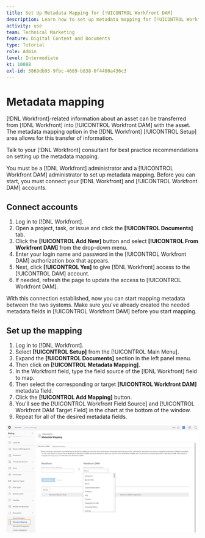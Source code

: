 ```yaml
---
title: Set Up Metadata Mapping for [!UICONTROL Workfront DAM]
description: Learn how to set up metadata mapping for [!UICONTROL Workfront DAM].
activity: use
team: Technical Marketing
feature: Digital Content and Documents
type: Tutorial
role: Admin
level: Intermediate
kt: 10088
exl-id: 3869db93-9fbc-4689-b838-0f4400a436c3
---
```

# Metadata mapping

[!DNL Workfront]-related information about an asset can be transferred from [!DNL Workfront] into [!UICONTROL Workfront DAM] with the asset. The metadata mapping option in the [!DNL Workfront] [!UICONTROL Setup] area allows for this transfer of information.

Talk to your [!DNL Workfront] consultant for best practice recommendations on setting up the metadata mapping.

You must be a [!DNL Workfront] administrator and a [!UICONTROL Workfront DAM] administrator to set up metadata mapping. Before you can start, you must connect your [!DNL Workfront] and [!UICONTROL Workfront DAM] accounts.

## Connect accounts

1. Log in to [!DNL Workfront].
1. Open a project, task, or issue and click the **[!UICONTROL Documents]** tab.
1. Click the **[!UICONTROL Add New]** button and select **[!UICONTROL From Workfront DAM]** from the drop-down menu.
1. Enter your login name and password in the [!UICONTROL Workfront DAM] authorization box that appears.
1. Next, click **[!UICONTROL Yes]** to give [!DNL Workfront] access to the [!UICONTROL DAM] account.
1. If needed, refresh the page to update the access to [!UICONTROL Workfront DAM].

With this connection established, now you can start mapping metadata between the two systems. Make sure you've already created the needed metadata fields in [!UICONTROL Workfront DAM] before you start mapping.

## Set up the mapping

1. Log in to [!DNL Workfront].
1. Select **[!UICONTROL Setup]** from the [!UICONTROL Main Menu].
1. Expand the **[!UICONTROL Documents]** section in the left panel menu.
1. Then click on **[!UICONTROL Metadata Mapping]**.
1. In the Workfront field, type the field source of the [!DNL Workfront] field to map.
1. Then select the corresponding or target **[!UICONTROL Workfront DAM]** metadata field.
1. Click the **[!UICONTROL Add Mapping]** button.
1. You'll see the [!UICONTROL Workfront Field Source] and [!UICONTROL Workfront DAM Target Field] in the chart at the bottom of the window.
1. Repeat for all of the desired metadata fields.

![A screenshot of the [!UICONTROL Metadata Mapping] screen in [!DNL Workfront]](assets/01-metadata-mapping.png)
